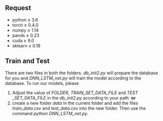 ## Request
 - python $\ge$ 3.6
 - torch $\ge$ 0.4.0
 - numpy $\ge$  1.14
 - pands $\ge$ 0.23
 - cuda $\ge$ 9.0
 - sklearn $\ge$ 0.19
## Train and Test

There are two files in both the folders.  *db_init2.py*  will prepare the database for you and *DNN_LSTM_net.py* will train the model according to the database. To run our models, please 
1. Adjust the value of *FOLDER*, *TRAIN_SET_DATA_FILE* and *TEST _SET_DATA_FILE* in the *db_init2.py* according to your path.
**or**
2. create a new folder *data* in the current folder and add  the files *train_data.csv* and *test_data.csv* into the new folder.
Then use the command *python DNN_LSTM_net.py*. 